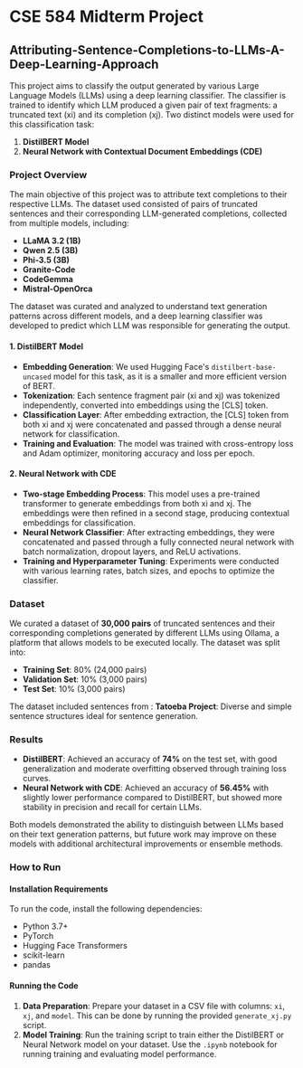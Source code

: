 
# CSE 584 Midterm Project
## Attributing-Sentence-Completions-to-LLMs-A-Deep-Learning-Approach

This project aims to classify the output generated by various Large Language Models (LLMs) using a deep learning classifier. The classifier is trained to identify which LLM produced a given pair of text fragments: a truncated text (xi) and its completion (xj). Two distinct models were used for this classification task:

1. **DistilBERT Model**
2. **Neural Network with Contextual Document Embeddings (CDE)**

### Project Overview

The main objective of this project was to attribute text completions to their respective LLMs. The dataset used consisted of pairs of truncated sentences and their corresponding LLM-generated completions, collected from multiple models, including:

- **LLaMA 3.2 (1B)**
- **Qwen 2.5 (3B)**
- **Phi-3.5 (3B)**
- **Granite-Code**
- **CodeGemma**
- **Mistral-OpenOrca**

The dataset was curated and analyzed to understand text generation patterns across different models, and a deep learning classifier was developed to predict which LLM was responsible for generating the output.

#### 1. DistilBERT Model

- **Embedding Generation**: We used Hugging Face's `distilbert-base-uncased` model for this task, as it is a smaller and more efficient version of BERT.
- **Tokenization**: Each sentence fragment pair (xi and xj) was tokenized independently, converted into embeddings using the [CLS] token.
- **Classification Layer**: After embedding extraction, the [CLS] token from both xi and xj were concatenated and passed through a dense neural network for classification.
- **Training and Evaluation**: The model was trained with cross-entropy loss and Adam optimizer, monitoring accuracy and loss per epoch.

#### 2. Neural Network with CDE

- **Two-stage Embedding Process**: This model uses a pre-trained transformer to generate embeddings from both xi and xj. The embeddings were then refined in a second stage, producing contextual embeddings for classification.
- **Neural Network Classifier**: After extracting embeddings, they were concatenated and passed through a fully connected neural network with batch normalization, dropout layers, and ReLU activations.
- **Training and Hyperparameter Tuning**: Experiments were conducted with various learning rates, batch sizes, and epochs to optimize the classifier.

### Dataset

We curated a dataset of **30,000 pairs** of truncated sentences and their corresponding completions generated by different LLMs using Ollama, a platform that allows models to be executed locally. The dataset was split into:

- **Training Set**: 80% (24,000 pairs)
- **Validation Set**: 10% (3,000 pairs)
- **Test Set**: 10% (3,000 pairs)

The dataset included sentences from :
**Tatoeba Project**: Diverse and simple sentence structures ideal for sentence generation.

### Results

- **DistilBERT**: Achieved an accuracy of **74%** on the test set, with good generalization and moderate overfitting observed through training loss curves.
- **Neural Network with CDE**: Achieved an accuracy of **56.45%** with slightly lower performance compared to DistilBERT, but showed more stability in precision and recall for certain LLMs.

Both models demonstrated the ability to distinguish between LLMs based on their text generation patterns, but future work may improve on these models with additional architectural improvements or ensemble methods.

### How to Run

#### Installation Requirements

To run the code, install the following dependencies:

- Python 3.7+
- PyTorch
- Hugging Face Transformers
- scikit-learn
- pandas

#### Running the Code

1. **Data Preparation**: Prepare your dataset in a CSV file with columns: `xi`, `xj`, and `model`. This can be done by running the provided `generate_xj.py` script.
2. **Model Training**: Run the training script to train either the DistilBERT or Neural Network model on your dataset. Use the `.ipynb` notebook for running training and evaluating model performance.



